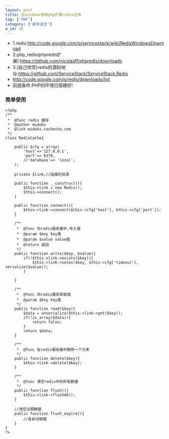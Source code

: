 ```yaml
---
layout: post
title: 在windows使用php扩展redis应用
tag: ['PHP']
category: ['脚本语言']
a_id: 16
---
```


- 1.redis:http://code.google.com/p/servicestack/wiki/RedisWindowsDownload
- 2.php_redis(phpredis扩展):https://github.com/nicolasff/phpredis/downloads
- 3.(自己欣赏)redis的源码地址:https://github.com/ServiceStack/ServiceStack.Redis
- http://code.google.com/p/redis/downloads/list
- 前提条件:PHP的环境已搭建好!

### 简单使用
```
<?php
/**
 *  @func redis 缓存
 *  @author midoks
 *  @link midoks.cachecha.com
 */
class RedisCache{
             
    public $cfg = array(
        'host'=>'127.0.0.1',
        'port'=> 6379,
        //'database'=> 'local',
    );
             
    private $link;//连接的资源
             
    public function __construct(){
        $this->link = new Redis();
        $this->connect();
    }
             
    public function connect(){
        $this->link->connect($this->cfg['host'], $this->cfg['port']);
    }
             
    /**
     *  @func 向redis服务器中,写入值
     *  @param $key key值
     *  @param $value value值
     *  @return 返回
     */
    public function write($key, $value){
        if(!$this->link->exists($key)){
            $this->link->setex($key, $this->cfg['timeout'], serialize($value));
        }
                     
    }
             
    /**
     *  @func 向redis服务获取值
     *  @param $key key值
     */
    public function read($key){
        $data = unserialize($this->link->get($key));
        if(!is_array($data)){
            return false;
        }
        return $data;
    }
             
    /**
     *  @func 在redis服务器中删除一个元素
     */
    public function delete($key){
        $this->link->delete($key);
    }
             
    /**
     *  @func 清空redis中的所有数据
     */
    public function flush(){
        $this->link->flushdb();
    }
             
    //清空过期数据
    public function flush_expire(){
        //会自动销毁
    }
}
?>
```